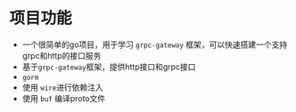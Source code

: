 # 项目功能
* 一个很简单的go项目，用于学习 `grpc-gateway` 框架，可以快速搭建一个支持grpc和http的接口服务
* 基于`grpc-gateway`框架，提供http接口和grpc接口
* `gorm`
* 使用 `wire`进行依赖注入
* 使用 `buf` 编译proto文件